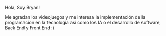 Hola, Soy Bryan!

Me agradan los videojuegos y me interesa la implementación de la programacion en la tecnologia asi como los IA o el desarrollo de software, Back End y Front End :)
